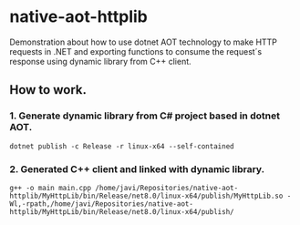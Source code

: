 # native-aot-httplib

Demonstration about how to use dotnet AOT technology to make HTTP requests in .NET and exporting functions to consume the request´s response using dynamic library from C++ client.

## How to work.

### 1. Generate dynamic library from C# project based in dotnet AOT.

```
dotnet publish -c Release -r linux-x64 --self-contained
```
### 2. Generated C++ client and linked with dynamic library.

```
g++ -o main main.cpp /home/javi/Repositories/native-aot-httplib/MyHttpLib/bin/Release/net8.0/linux-x64/publish/MyHttpLib.so -Wl,-rpath,/home/javi/Repositories/native-aot-httplib/MyHttpLib/bin/Release/net8.0/linux-x64/publish/
```